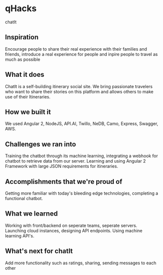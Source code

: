 # qHacks
chatIt
## Inspiration
Encourage people to share their real experience with their families and friends, introduce a real experience for people and inpire people to travel as much as possible
## What it does
Chatlt is a self-building itinerary social site. We bring passionate travelers who want to share their stories on this platform and allows others to make use of their Itineraries. 
## How we built it
We used Angular 2, NodeJS, API.AI, Twillo, NeDB, Camo, Express, Swagger, AWS.
## Challenges we ran into
Training the chatbot through its machine learning, integrating a webhook for chatbot to retrieve data from our server. Learning and using Angular 2 Framework with large JSON requirements for itineraries. 
## Accomplishments that we're proud of
Getting more familiar with today's bleeding edge technologies, completing a functional chatbot.
## What we learned
Working with front/backend on seperate teams, seperate servers. Launching cloud instances, designing API endpoints. Using machine learning API's.
## What's next for chatIt
Add more functionality such as ratings, sharing, sending messages to each other
